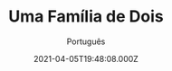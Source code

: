 ---
id: '6fc83f7c-b7db-4a28-ba85-d5e88a5eb610'
type: 'movie' # Filme, Série, Anime
title: "Uma Família de Dois"
synopsis: ["Samuel (Omar Sy) nunca foi de ter muitas responsabilidades. Levando uma vida tranquila ao lado das pessoas que ama no litoral sul da França, ele vê tudo mudar com a chegada inesperada de uma bebê de poucos meses chamada Glória, sua filha. Incapaz de cuidar da criança, ele corre para Londres a fim de encontrar a mãe biológica, mas, sem sucesso, decide criá-la sozinho. Oito anos depois, quando Samuel e Glória se tornam inseparáveis, a mãe retorna para recuperar a menina.",
]
originalTitle: "Demain tout commence"
date: '2021-04-05T19:48:08.000Z'
update: '2021-04-05T19:48:08.000Z'
releaseDate: '2016-12-07T03:00:00.000Z'
imdb:
  rating: '7.4' # 8.5
  id: '' # tt0470752
duration: '1h 58 Min'
trailer:
  urls: [
    'smxM3WnGaHQ',
  ]
tags: ['1080p']
genre: ['Comédia', 'Drama'] #
quality: 'BluRay' # BluRay, WEB-DL, HDTV, WEB-DL4K, WEB-DLe
format: 'Mkv' # MKV, MP4, TS
audio: 'Português, Francês' # Dublado, Legendado, Dual Audio, Dub & Leg
subtitle: 'Português' # Português, inglês,
size: '5.51 GB' # 4.8 GB
audioQuality: 10
videoQuality: 10
directors: []
#  - name: 'Lana Wachowski'
#    image: ''
#  - name: 'Lilly Wachowski'
#    image: ''
cast: []
#  - name: 'Keanu Reeves'
#    image: ''
#    characterName: 'Neo'
writers: []
#  - name: ''
#    image: ''
maturityRating:
  age: '' # L , 10, 12, 14, 16, 18
  topics: [''] # Violence, Illegal drugs, Inappropriate Language, Legal Drugs, Sexual Content, Extreme Violence
###########################################
download:
  
  - url: 'magnet:?xt=urn:btih:6c5f1c477e05fae06842847dfe560f62898240bb&dn=LAPUMiA.Org%20-%20Uma%20Fam%c3%adlia%20de%20Dois%202017%205.1%20(1080p-FULL)&tr=udp%3a%2f%2ftracker.opentrackr.org%3a1337%2fannounce&tr=udp%3a%2f%2ftracker.openbittorrent.com%3a80%2fannounce&tr=udp%3a%2f%2ftracker.trackerfix.com%3a80%2fannounce&tr=udp%3a%2f%2ftracker.coppersurfer.tk%3a6969%2fannounce&tr=udp%3a%2f%2ftracker.leechers-paradise.org%3a6969%2fannounce&tr=udp%3a%2f%2feddie4.nl%3a6969%2fannounce&tr=udp%3a%2f%2fp4p.arenabg.com%3a1337%2fannounce&tr=udp%3a%2f%2fexplodie.org%3a6969%2fannounce&tr=udp%3a%2f%2fzer0day.ch%3a1337%2fannounce'
    resolution: '1080p' # 720p, 1080p, 4K,
    audio: 'Dual Áudio' # Dublado, Legendado, Dual Audio
    size: '' # 4.8 GB
    quality: '' # BluRay, WEB-DL
    format: '' # MKV
images:
  cover: '/assets/movies/uma-familia-de-dois.jpg'
  background: '/assets/movies/'
---